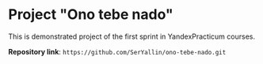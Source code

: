 # Project "Ono tebe nado"

This is demonstrated project of the first sprint in YandexPracticum courses.

**Repository link**: `https://github.com/SerYallin/ono-tebe-nado.git`
